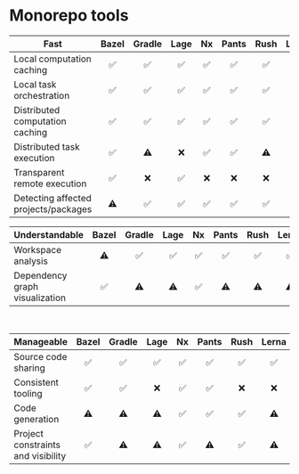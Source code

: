 # Monorepo tools

<div v-click-hide>

| **Fast** | Bazel|  Gradle | Lage | Nx | Pants | Rush | Lerna | Turborepo|
|-------|:-----:|:-----:|:-----:|:-----:|:-----:|:-----:|:-----:|:-----:|
| Local computation caching | ✅ | ✅ | ✅ | ✅ | ✅ | ✅ | ❌ | ✅ |
| Local task orchestration | ✅ | ✅ | ✅ | ✅ | ✅ | ✅ | ⚠️ | ✅ |
| Distributed computation caching | ✅ | ✅ | ✅ | ✅ | ✅ | ✅ | ❌| ✅ |
| Distributed task execution | ✅ | ⚠️ | ❌ | ✅ | ✅ | ⚠️ | ❌ | ❌ |
| Transparent remote execution | ✅ | ❌ | ✅ | ❌ | ❌ | ❌ | ❌ | ❌ |
| Detecting affected projects/packages | ⚠️ | ✅ | ✅ | ✅ | ✅ | ✅ |✅ | ✅ |

</div>

<v-after>

| **Understandable** | Bazel|  Gradle | Lage | Nx | Pants | Rush | Lerna | Turborepo|
|-------|:-----:|:-----:|:-----:|:-----:|:-----:|:-----:|:-----:|:-----:|
| Workspace analysis | ⚠️ | ✅ | ✅ | ✅ | ✅ | ✅ | ✅ | ✅ |
| Dependency graph visualization | ✅ | ⚠️ | ⚠️ | ✅ | ⚠️ | ⚠️ | ⚠️ | ✅ |

<br/>

| **Manageable** | Bazel|  Gradle | Lage | Nx | Pants | Rush | Lerna | Turborepo|
|-------|:-----:|:-----:|:-----:|:-----:|:-----:|:-----:|:-----:|:-----:|
| Source code sharing | ✅ | ✅ | ✅ | ✅ | ✅ | ✅ | ✅ | ✅ |
| Consistent tooling | ✅ | ✅ | ❌ | ✅ | ✅ | ❌ | ❌ | ❌ |
| Code generation | ⚠️ | ⚠️ | ⚠️ | ✅ | ✅ | ✅ | ⚠️ | ⚠️ |
| Project constraints and visibility | ✅ | ⚠️ | ⚠️ | ✅ | ⚠️ | ✅ | ⚠️ | ⚠️ |

</v-after>

<style>
  .slidev-page-8,
  .slidev-layout.my-custom-layout {
    .slidev-vclick-target {
      transition: all 500ms ease;
    }

    .slidev-vclick-hidden {
      transform:  scale(0);
      position: absolute;
    }
  }
</style>
